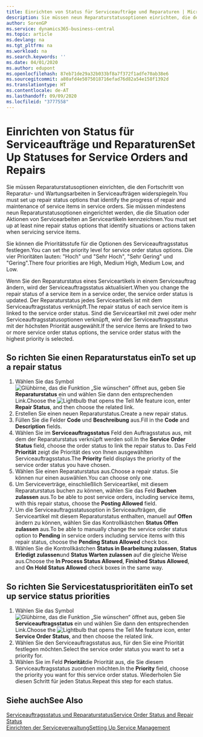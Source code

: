 ```yaml
---
title: Einrichten von Status für Serviceaufträge und Reparaturen | Microsoft Docs
description: Sie müssen neun Reparaturstatusoptionen einrichten, die den Fortschritt von Reparatur- und Wartungsarbeiten in Serviceaufträgen widerspiegeln.
author: SorenGP
ms.service: dynamics365-business-central
ms.topic: article
ms.devlang: na
ms.tgt_pltfrm: na
ms.workload: na
ms.search.keywords: ''
ms.date: 04/01/2020
ms.author: edupont
ms.openlocfilehash: 87eb71de29a32b033bf8a7f372f1adfe70ab38e6
ms.sourcegitcommit: a80afd4e5075018716efad76d82a54e158f1392d
ms.translationtype: HT
ms.contentlocale: de-AT
ms.lasthandoff: 09/09/2020
ms.locfileid: "3777558"
---
```

# <a name="set-up-statuses-for-service-orders-and-repairs"></a><span data-ttu-id="da5d5-103">Einrichten von Status für Serviceaufträge und Reparaturen</span><span class="sxs-lookup"><span data-stu-id="da5d5-103">Set Up Statuses for Service Orders and Repairs</span></span>
<span data-ttu-id="da5d5-104">Sie müssen Reparaturstatusoptionen einrichten, die den Fortschritt von Reparatur- und Wartungsarbeiten in Serviceaufträgen widerspiegeln.</span><span class="sxs-lookup"><span data-stu-id="da5d5-104">You must set up repair status options that identify the progress of repair and maintenance of service items in service orders.</span></span> <span data-ttu-id="da5d5-105">Sie müssen mindestens neun Reparaturstatusoptionen eingerichtet werden, die die Situation oder Aktionen von Servicearbeiten an Serviceartikeln kennzeichnen.</span><span class="sxs-lookup"><span data-stu-id="da5d5-105">You must set up at least nine repair status options that identify situations or actions taken when servicing service items.</span></span>  

<span data-ttu-id="da5d5-106">Sie können die Prioritätsstufe für die Optionen des Serviceauftragsstatus festlegen.</span><span class="sxs-lookup"><span data-stu-id="da5d5-106">You can set the priority level for service order status options.</span></span> <span data-ttu-id="da5d5-107">Die vier Prioritäten lauten: "Hoch" und "Sehr Hoch", "Sehr Gering" und "Gering".</span><span class="sxs-lookup"><span data-stu-id="da5d5-107">There four priorities are High, Medium High, Medium Low, and Low.</span></span>  

<span data-ttu-id="da5d5-108">Wenn Sie den Reparaturstatus eines Serviceartikels in einem Serviceauftrag ändern, wird der Serviceauftragsstatus aktualisiert.</span><span class="sxs-lookup"><span data-stu-id="da5d5-108">When you change the repair status of a service item in a service order, the service order status is updated.</span></span> <span data-ttu-id="da5d5-109">Der Reparaturstatus jedes Serviceartikels ist mit dem Serviceauftragsstatus verknüpft.</span><span class="sxs-lookup"><span data-stu-id="da5d5-109">The repair status of each service item is linked to the service order status.</span></span> <span data-ttu-id="da5d5-110">Sind die Serviceartikel mit zwei oder mehr Serviceauftragsstatusoptionen verknüpft, wird der Serviceauftragsstatus mit der höchsten Priorität ausgewählt.</span><span class="sxs-lookup"><span data-stu-id="da5d5-110">If the service items are linked to two or more service order status options, the service order status with the highest priority is selected.</span></span>  

## <a name="to-set-up-a-repair-status"></a><span data-ttu-id="da5d5-111">So richten Sie einen Reparaturstatus ein</span><span class="sxs-lookup"><span data-stu-id="da5d5-111">To set up a repair status</span></span>  
1. <span data-ttu-id="da5d5-112">Wählen Sie das Symbol ![Glühbirne, das die Funktion „Sie wünschen“ öffnet](media/ui-search/search_small.png "Tell Me-Funktion") aus, geben Sie **Reparaturstatus** ein und wählen Sie dann den entsprechenden Link.</span><span class="sxs-lookup"><span data-stu-id="da5d5-112">Choose the ![Lightbulb that opens the Tell Me feature](media/ui-search/search_small.png "Tell me what you want to do") icon, enter **Repair Status**, and then choose the related link.</span></span>
2. <span data-ttu-id="da5d5-113">Erstellen Sie einen neuen Reparaturstatus.</span><span class="sxs-lookup"><span data-stu-id="da5d5-113">Create a new repair status.</span></span>  
3. <span data-ttu-id="da5d5-114">Füllen Sie die Felder **Code** und **Beschreibung** aus.</span><span class="sxs-lookup"><span data-stu-id="da5d5-114">Fill in the **Code** and **Description** fields.</span></span>  
4. <span data-ttu-id="da5d5-115">Wählen Sie im **Serviceauftragsstatus** Feld den Auftragsstatus aus, mit dem der Reparaturstatus verknüpft werden soll.</span><span class="sxs-lookup"><span data-stu-id="da5d5-115">In the **Service Order Status** field, choose the order status to link the repair status to.</span></span> <span data-ttu-id="da5d5-116">Das Feld **Priorität** zeigt die Priorität des von Ihnen ausgewählten Serviceauftragsstatus.</span><span class="sxs-lookup"><span data-stu-id="da5d5-116">The **Priority** field displays the priority of the service order status you have chosen.</span></span>  
5. <span data-ttu-id="da5d5-117">Wählen Sie einen Reparaturstatus aus.</span><span class="sxs-lookup"><span data-stu-id="da5d5-117">Choose a repair status.</span></span> <span data-ttu-id="da5d5-118">Sie können nur einen auswählen.</span><span class="sxs-lookup"><span data-stu-id="da5d5-118">You can choose only one.</span></span>  
6. <span data-ttu-id="da5d5-119">Um Serviceverträge, einschließlich Serviceartikel, mit diesem Reparaturstatus buchen zu können, wählen Sie das Feld **Buchen zulassen** aus.</span><span class="sxs-lookup"><span data-stu-id="da5d5-119">To be able to post service orders, including service items, with this repair status, choose the **Posting Allowed** field.</span></span>  
7. <span data-ttu-id="da5d5-120">Um die Serviceauftragsstatusoption in Serviceaufträgen, die Serviceartikel mit diesem Reparaturstatus enthalten, manuell auf **Offen** ändern zu können, wählen Sie das Kontrollkästchen **Status Offen zulassen** aus.</span><span class="sxs-lookup"><span data-stu-id="da5d5-120">To be able to manually change the service order status option to **Pending** in service orders including service items with this repair status, choose the **Pending Status Allowed** check box.</span></span>  
8. <span data-ttu-id="da5d5-121">Wählen Sie die Kontrollkästchen **Status in Bearbeitung zulassen**, **Status Erledigt zulassen**und **Status Warten zulassen** auf die gleiche Weise aus.</span><span class="sxs-lookup"><span data-stu-id="da5d5-121">Choose the **In Process Status Allowed**, **Finished Status Allowed**, and **On Hold Status Allowed** check boxes in the same way.</span></span>
  
## <a name="to-set-up-service-status-priorities"></a><span data-ttu-id="da5d5-122">So richten Sie Servicestatusprioritäten ein</span><span class="sxs-lookup"><span data-stu-id="da5d5-122">To set up service status priorities</span></span>  
1. <span data-ttu-id="da5d5-123">Wählen Sie das Symbol ![Glühbirne, das die Funktion „Sie wünschen“ öffnet](media/ui-search/search_small.png "Tell Me-Funktion") aus, geben Sie **Serviceauftragsstatus** ein und wählen Sie dann den entsprechenden Link.</span><span class="sxs-lookup"><span data-stu-id="da5d5-123">Choose the ![Lightbulb that opens the Tell Me feature](media/ui-search/search_small.png "Tell me what you want to do") icon, enter **Service Order Status**, and then choose the related link.</span></span>  
2. <span data-ttu-id="da5d5-124">Wählen Sie den Serviceauftragsstatus aus, für den Sie eine Priorität festlegen möchten.</span><span class="sxs-lookup"><span data-stu-id="da5d5-124">Select the service order status you want to set a priority for.</span></span>  
3. <span data-ttu-id="da5d5-125">Wählen Sie im Feld **Priorität**die Priorität aus, die Sie diesem Serviceauftragsstatus zuordnen möchten.</span><span class="sxs-lookup"><span data-stu-id="da5d5-125">In the **Priority** field, choose the priority you want for this service order status.</span></span> <span data-ttu-id="da5d5-126">Wiederholen Sie diesen Schritt für jeden Status.</span><span class="sxs-lookup"><span data-stu-id="da5d5-126">Repeat this step for each status.</span></span>  

## <a name="see-also"></a><span data-ttu-id="da5d5-127">Siehe auch</span><span class="sxs-lookup"><span data-stu-id="da5d5-127">See Also</span></span>  
[<span data-ttu-id="da5d5-128">Serviceauftragsstatus und Reparaturstatus</span><span class="sxs-lookup"><span data-stu-id="da5d5-128">Service Order Status and Repair Status</span></span>](service-service-order-status-and-repair-status.md)  
[<span data-ttu-id="da5d5-129">Einrichten der Serviceverwaltung</span><span class="sxs-lookup"><span data-stu-id="da5d5-129">Setting Up Service Management</span></span>](service-setup-service.md)  
